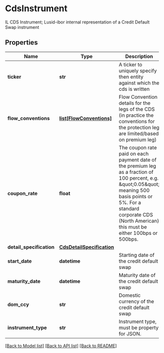 # CdsInstrument

IL CDS Instrument; Lusid-ibor internal representation of a Credit Default Swap instrument
## Properties
Name | Type | Description | Notes
------------ | ------------- | ------------- | -------------
**ticker** | **str** | A ticker to uniquely specify then entity against which the cds is written | 
**flow_conventions** | [**list[FlowConventions]**](FlowConventions.md) | Flow Convention details for the legs of the CDS (in practice the conventions for the protection leg are limited/based on premium leg) | 
**coupon_rate** | **float** | The coupon rate paid on each payment date of the premium leg as a fraction of 100 percent, e.g. \&quot;0.05\&quot; meaning 500 basis points or 5%.  For a standard corporate CDS (North American) this must be either 100bps or 500bps. | 
**detail_specification** | [**CdsDetailSpecification**](CdsDetailSpecification.md) |  | 
**start_date** | **datetime** | Starting date of the credit default swap | 
**maturity_date** | **datetime** | Maturity date of the credit default swap | 
**dom_ccy** | **str** | Domestic currency of the credit default swap | 
**instrument_type** | **str** | Instrument type, must be property for JSON. | 

[[Back to Model list]](../README.md#documentation-for-models) [[Back to API list]](../README.md#documentation-for-api-endpoints) [[Back to README]](../README.md)


